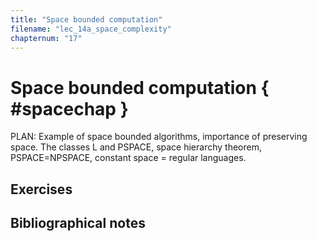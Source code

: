 ```yaml
---
title: "Space bounded computation"
filename: "lec_14a_space_complexity"
chapternum: "17"
---
```




#  Space bounded computation { #spacechap }

PLAN: Example of space bounded algorithms, importance of preserving space. The classes L and PSPACE, space hierarchy theorem, PSPACE=NPSPACE, constant space = regular languages.




## Exercises




## Bibliographical notes


